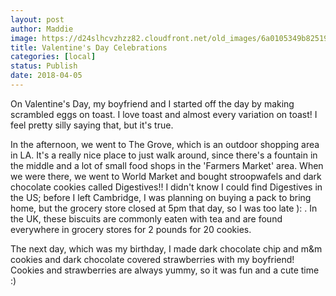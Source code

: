 ```yaml
---
layout: post
author: Maddie
image: https://d24slhcvzhzz82.cloudfront.net/old_images/6a0105349b8251970b01b7c95c4e67970b.png
title: Valentine's Day Celebrations
categories: [local]
status: Publish
date: 2018-04-05
---
```


On Valentine's Day, my boyfriend and I started off the day by making scrambled eggs on toast. I love toast and almost every variation on toast! I feel pretty silly saying that, but it's true.

In the afternoon, we went to The Grove, which is an outdoor shopping area in LA. It's a really nice place to just walk around, since there's a fountain in the middle and a lot of small food shops in the 'Farmers Market' area. 
When we were there, we went to World Market and bought stroopwafels and dark chocolate cookies called Digestives!! I didn't know I could find Digestives in the US; before I left Cambridge, I was planning on buying a pack to bring home, but the grocery store closed at 5pm that day, so I was too late ): . In the UK, these biscuits are commonly eaten with tea and are found everywhere in grocery stores for 2 pounds for 20 cookies.

The next day, which was my birthday, I made dark chocolate chip and m&amp;m cookies and dark chocolate covered strawberries with my boyfriend! Cookies and strawberries are always yummy, so it was fun and a cute time :)
